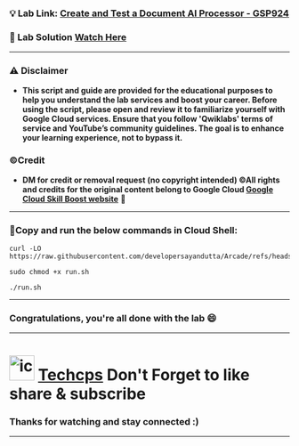 
### 💡 Lab Link: [Create and Test a Document AI Processor - GSP924](https://www.cloudskillsboost.google/focuses/21028?parent=catalog)

### 🚀 Lab Solution [Watch Here](https://youtu.be/6eqmEvFLY7U)

---

### ⚠️ Disclaimer
- **This script and guide are provided for  the educational purposes to help you understand the lab services and boost your career. Before using the script, please open and review it to familiarize yourself with Google Cloud services. Ensure that you follow 'Qwiklabs' terms of service and YouTube’s community guidelines. The goal is to enhance your learning experience, not to bypass it.**

### ©Credit
- **DM for credit or removal request (no copyright intended) ©All rights and credits for the original content belong to Google Cloud [Google Cloud Skill Boost website](https://www.cloudskillsboost.google/)** 🙏

---

### 🚨Copy and run the below commands in Cloud Shell:
```
curl -LO https://raw.githubusercontent.com/developersayandutta/Arcade/refs/heads/main/GSP924/run.sh
```

```
sudo chmod +x run.sh
```

```
./run.sh
```

---

### Congratulations, you're all done with the lab 😄

---

# <img src="https://github.com/user-attachments/assets/6ee41001-c795-467c-8d96-06b56c246b9c" alt="icon" width="45" height="45"> [Techcps](https://www.youtube.com/@techysayan_iitpatna) Don't Forget to like share & subscribe

### Thanks for watching and stay connected :)
---
